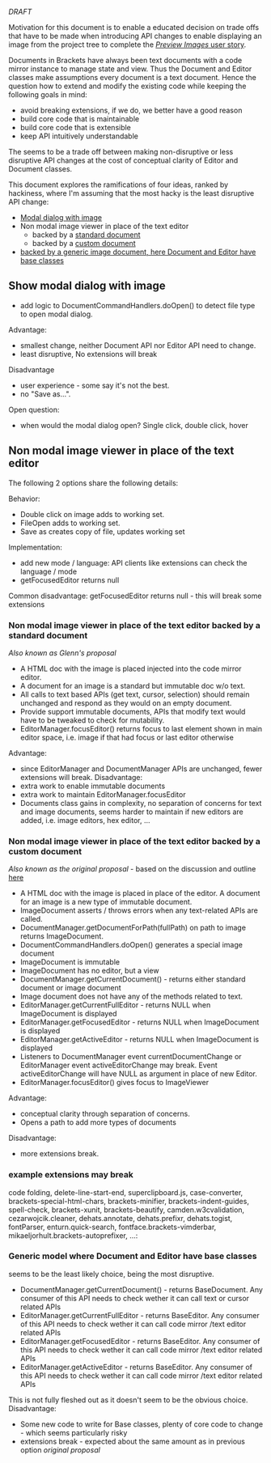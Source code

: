 _DRAFT_

Motivation for this document is to enable a educated decision on trade offs that have to be made when introducing API changes to enable displaying an image from the project tree to complete the  [_Preview Images_ user story](https://trello.com/c/l9AcILkC/24-8-preview-images).

Documents in Brackets have always been text documents with a code mirror instance to manage state and view. Thus the Document and Editor classes make assumptions every document is a text document. Hence the question how to extend and modify the existing code while keeping the following goals in mind:
* avoid breaking extensions, if we do, we better have a good reason
* build core code that is maintainable
* build core code that is extensible
* keep API intuitively understandable

The seems to be a trade off between making non-disruptive or less disruptive API changes at the cost of conceptual clarity of Editor and Document classes.

This document explores the ramifications of four ideas, ranked by hackiness, where I'm assuming that the most hacky is the least disruptive API change:
* [Modal dialog with image](https://github.com/adobe/brackets/wiki/Preview-Images-Research#show-modal-dialog-with-image)
* Non modal image viewer in place of the text editor
  * backed by a [standard document](https://github.com/adobe/brackets/wiki/Preview-Images-Research#non-modal-image-viewer-in-place-of-the-text-editor-backed-by-a-standard-document)
  * backed by a [custom document](https://github.com/adobe/brackets/wiki/Preview-Images-Research#non-modal-image-viewer-in-place-of-the-text-editor-backed-by-a-custom-document)
* [backed by a generic image document, here Document and Editor have base classes](https://github.com/adobe/brackets/wiki/Preview-Images-Research#generic-model-where-document-and-editor-have-base-classes)

##  Show modal dialog with image
* add logic to DocumentCommandHandlers.doOpen() to detect file type to open modal dialog.

Advantage: 
* smallest change, neither Document API nor Editor API need to change.
* least disruptive, No extensions will break

Disadvantage
* user experience - some say it's not the best.
* no "Save as...".

Open question:
* when would the modal dialog open? Single click, double click, hover


## Non modal image viewer in place of the text editor
The following 2 options share the following details:

Behavior:
* Double click on image adds to working set.
* FileOpen adds to working set.
* Save as creates copy of file, updates working set

Implementation:
* add new mode / language: API clients like extensions can check the language / mode
* getFocusedEditor returns null

Common disadvantage: getFocusedEditor returns null - this will break some extensions

### Non modal image viewer in place of the text editor backed by a standard document
_Also known as Glenn's proposal_
* A HTML doc with the image is placed injected into the code mirror editor. 
* A document for an image is a standard but immutable doc w/o text. 
* All calls to text based APIs (get text, cursor, selection) should remain unchanged and respond as they would on an empty document.
* Provide support immutable documents, APIs that modify text would have to be tweaked to check for mutability.
* EditorManager.focusEditor() returns focus to last element shown in main editor space, i.e. image if that had focus or last editor otherwise

Advantage: 
* since EditorManager and DocumentManager APIs are unchanged, fewer extensions will break.
Disadvantage: 
* extra work to enable immutable documents
* extra work to maintain EditorManager.focusEditor
* Documents class gains in complexity, no separation of concerns for text and image documents, seems harder to maintain if new editors are added, i.e. image editors, hex editor, ...

###  Non modal image viewer in place of the text editor backed by a custom document
_Also known as the original proposal_ - based on the discussion and outline [here](https://github.com/adobe/brackets/pull/4492) 
* A HTML doc with the image is placed in place of the editor. A document for an image is a new type of immutable document. 
* ImageDocument asserts / throws errors when any text-related APIs are called.
* DocumentManager.getDocumentForPath(fullPath) on path to image returns ImageDocument.
* DocumentCommandHandlers.doOpen() generates a special image document
* ImageDocument is immutable
* ImageDocument has no editor, but a view
* DocumentManager.getCurrentDocument()  - returns either standard document or image document
* Image document does not have any of the methods related to text.
* EditorManager.getCurrentFullEditor - returns NULL when ImageDocument is displayed
* EditorManager.getFocusedEditor - returns NULL when ImageDocument is displayed
* EditorManager.getActiveEditor - returns NULL when ImageDocument is displayed
* Listeners to DocumentManager event currentDocumentChange or EditorManager event activeEditorChange may break. Event activeEditorChange will have NULL as argument in place of new Editor.
* EditorManager.focusEditor() gives focus to ImageViewer

Advantage: 
* conceptual clarity through separation of concerns. 
* Opens a path to add more types of documents

Disadvantage: 
* more extensions break. 

###  example extensions may break
code folding, delete-line-start-end, superclipboard.js, case-converter, brackets-special-html-chars, brackets-minifier, brackets-indent-guides, spell-check, brackets-xunit, brackets-beautify, camden.w3cvalidation, cezarwojcik.cleaner, dehats.annotate, dehats.prefixr, dehats.togist, fontParser, enturn.quick-search, fontface.brackets-vimderbar, mikaeljorhult.brackets-autoprefixer, ...:


###  Generic model where Document and Editor have base classes
seems to be the least likely choice, being the most disruptive.
* DocumentManager.getCurrentDocument()  -  returns BaseDocument. Any consumer of this API needs to check wether it can call text or cursor related APIs
* EditorManager.getCurrentFullEditor - returns BaseEditor. Any consumer of this API needs to check wether it can call code mirror /text editor related APIs
* EditorManager.getFocusedEditor - returns BaseEditor. Any consumer of this API needs to check wether it can call code mirror /text editor related APIs
* EditorManager.getActiveEditor - returns BaseEditor. Any consumer of this API needs to check wether it can call code mirror /text editor related APIs

This is not fully fleshed out as it doesn't seem to be the obvious choice.
Disadvantage: 
* Some new code to write for Base classes, plenty of core code to change - which seems particularly risky
*  extensions break - expected about the same amount as in previous option _original proposal_